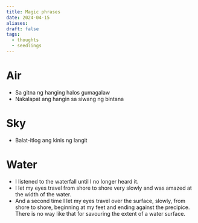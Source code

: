 ```yaml
---
title: Magic phrases
date: 2024-04-15
aliases: 
draft: false
tags:
  - thoughts
  - seedlings
---
```

# Air

- Sa gitna ng hanging halos gumagalaw
- Nakalapat ang hangin sa siwang ng bintana

# Sky

- Balat-itlog ang kinis ng langit

# Water

- I listened to the waterfall until I no longer heard it.
- I let my eyes travel from shore to shore very slowly and was amazed at the width of the water.
- And a second time I let my eyes travel over the surface, slowly, from shore to shore, beginning at my feet and ending against the precipice. There is no way like that for savouring the extent of a water surface.
